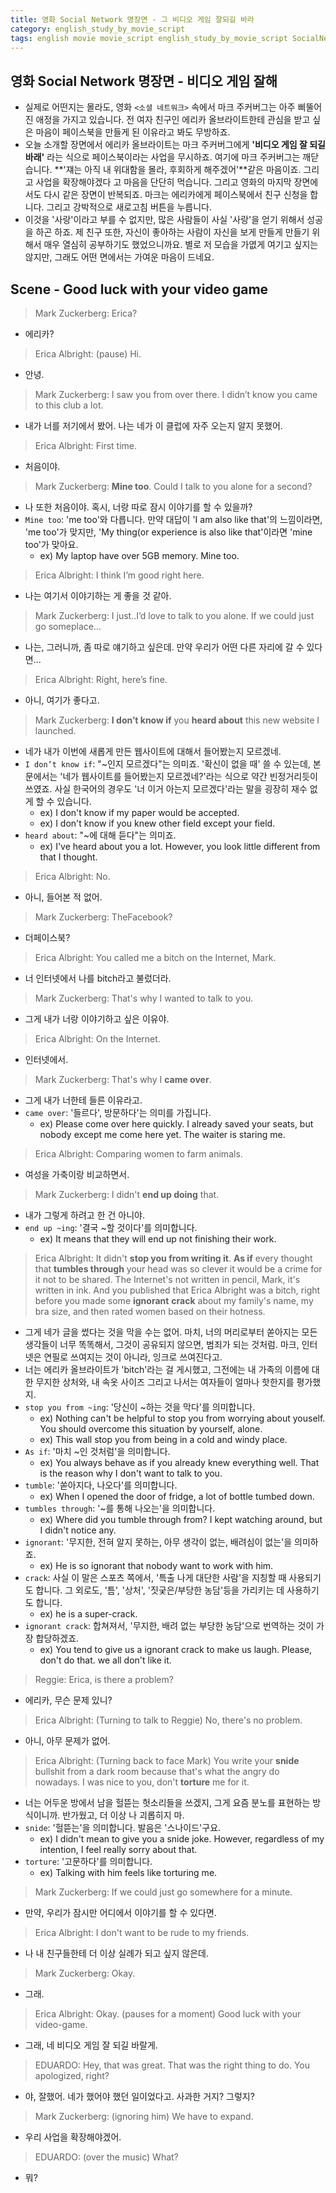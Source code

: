 ```yaml
---
title: 영화 Social Network 명장면 - 그 비디오 게임 잘되길 바라
category: english_study_by_movie_script
tags: english movie movie_script english_study_by_movie_script SocialNetwork
---
```


## 영화 Social Network 명장면 - 비디오 게임 잘해

- 실제로 어떤지는 몰라도, 영화 `<소셜 네트워크>` 속에서 마크 주커버그는 아주 삐뚤어진 애정을 가지고 있습니다. 전 여자 친구인 에리카 올브라이트한테 관심을 받고 싶은 마음이 페이스북을 만들게 된 이유라고 봐도 무방하죠.
- 오늘 소개할 장면에서 에리카 올브라이트는 마크 주커버그에게 **'비디오 게임 잘 되길 바래'** 라는 식으로 페이스북이라는 사업을 무시하죠. 여기에 마크 주커버그는 깨닫습니다. **'쟤는 아직 내 위대함을 몰라, 후회하게 해주겠어'**같은 마음이죠. 그리고 사업을 확장해야겠다 고 마음을 단단히 먹습니다. 그리고 영화의 마지막 장면에서도 다시 같은 장면이 반복되죠. 마크는 에리카에게 페이스북에서 친구 신청을 합니다. 그리고 강박적으로 새로고침 버튼을 누릅니다.
- 이것을 '사랑'이라고 부를 수 없지만, 많은 사람들이 사실 '사랑'을 얻기 위해서 성공을 하곤 하죠. 제 친구 또한, 자신이 좋아하는 사람이 자신을 보게 만들게 만들기 위해서 매우 열심히 공부하기도 했었으니까요. 별로 저 모습을 가엾게 여기고 싶지는 않지만, 그래도 어떤 면에서는 가여운 마음이 드네요.

## Scene - Good luck with your video game

> Mark Zuckerberg: Erica?

- 에리카? 

> Erica Albright: (pause) Hi.

- 안녕.

> Mark Zuckerberg: I saw you from over there. I didn’t know you came to this club a lot.

- 내가 너를 저기에서 봤어. 나는 네가 이 클럽에 자주 오는지 알지 못했어.

> Erica Albright: First time.

- 처음이야.

> Mark Zuckerberg: **Mine too**. Could I talk to you alone for a second?

- 나 또한 처음이야. 혹시, 너랑 따로 잠시 이야기를 할 수 있을까?
- `Mine too`: 'me too'와 다릅니다. 만약 대답이 'I am also like that'의 느낌이라면, 'me too'가 맞지만, 'My thing(or experience is also like that'이라면 'mine too'가 맞아요.
  - ex) My laptop have over 5GB memory. Mine too.

> Erica Albright: I think I’m good right here.

- 나는 여기서 이야기하는 게 좋을 것 같아.

> Mark Zuckerberg: I just..I’d love to talk to you alone. If we could just go someplace...

- 나는, 그러니까, 좀 따로 얘기하고 싶은데. 만약 우리가 어떤 다른 자리에 갈 수 있다면...

> Erica Albright: Right, here’s fine.

- 아니, 여기가 좋다고.

> Mark Zuckerberg: **I don’t know if** you **heard about** this new website I launched.

- 네가 내가 이번에 새롭게 만든 웹사이트에 대해서 들어봤는지 모르겠네.
- `I don’t know if`: "~인지 모르겠다"는 의미죠. '확신이 없을 때' 쓸 수 있는데, 본문에서는 '네가 웹사이트를 들어봤는지 모르겠네?'라는 식으로 약간 빈정거리듯이 쓰였죠. 사실 한국어의 경우도 '너 이거 아는지 모르겠다'라는 말을 굉장히 재수 없게 할 수 있습니다.
  - ex) I don't know if my paper would be accepted.
  - ex) I don't know if you knew other field except your field.
- `heard about`: "~에 대해 듣다"는 의미죠.
  - ex) I've heard about you a lot. However, you look little different from that I thought.

> Erica Albright: No.

- 아니, 들어본 적 없어.

> Mark Zuckerberg: TheFacebook?

- 더페이스북?

> Erica Albright: You called me a bitch on the Internet, Mark.

- 너 인터넷에서 나를 bitch라고 불렀더라.

> Mark Zuckerberg: That's why I wanted to talk to you.

- 그게 내가 너랑 이야기하고 싶은 이유야.

> Erica Albright: On the Internet.

- 인터넷에서.

> Mark Zuckerberg: That's why I **came over**.

- 그게 내가 너한테 들른 이유라고.
- `came over`: '들르다', 방문하다'는 의미를 가집니다.
  - ex) Please come over here quickly. I already saved your seats, but nobody except me come here yet. The waiter is staring me.

> Erica Albright: Comparing women to farm animals.

- 여성을 가축이랑 비교하면서.

> Mark Zuckerberg: I didn't **end up doing** that.

- 내가 그렇게 하려고 한 건 아니야.
- `end up ~ing`: '결국 ~할 것이다'를 의미합니다.
  - ex) It means that they will end up not finishing their work.

> Erica Albright: It didn't **stop you from writing it**. **As if** every thought that **tumbles through** your head was so clever it would be a crime for it not to be shared. The Internet's not written in pencil, Mark, it's written in ink. And you published that Erica Albright was a bitch, right before you made some **ignorant** **crack** about my family's name, my bra size, and then rated women based on their hotness.

- 그게 네가 글을 썼다는 것을 막을 수는 없어. 마치, 너의 머리로부터 쏟아지는 모든 생각들이 너무 똑똑해서, 그것이 공유되지 않으면, 범죄가 되는 것처럼. 마크, 인터넷은 연필로 쓰여지는 것이 아니라, 잉크로 쓰여진다고.
- 너는 에리카 올브라이트가 'bitch'라는 걸 게시했고, 그전에는 내 가족의 이름에 대한 무지한 상처와, 내 속옷 사이즈 그리고 나서는 여자들이 얼마나 핫한지를 평가했지.
- `stop you from ~ing`: '당신이 ~하는 것을 막다'를 의미합니다.
  - ex) Nothing can't be helpful to stop you from worrying about youself. You should overcome this situation by yourself, alone.
  - ex) This wall stop you from being in a cold and windy place.
- `As if`: '마치 ~인 것처럼'을 의미합니다.
  - ex) You always behave as if you already knew everything well. That is the reason why I don't want to talk to you.
- `tumble`: '쏟아지다, 나오다'를 의미합니다.
  - ex) When I opened the door of fridge, a lot of bottle tumbed down.
- `tumbles through`: '~를 통해 나오는'을 의미합니다.
  - ex) Where did you tumble through from? I kept watching around, but I didn't notice any.
- `ignorant`: '무지한, 전혀 알지 못하는, 아무 생각이 없는, 배려심이 없는'을 의미하죠.
  - ex) He is so ignorant that nobody want to work with him.
- `crack`: 사실 이 말은 스포츠 쪽에서, '특출 나게 대단한 사람'을 지칭할 때 사용되기도 합니다. 그 외로도, '틈', '상처', '짓궂은/부당한 농담'등을 가리키는 데 사용하기도 합니다.
  - ex) he is a super-crack.
- `ignorant crack`: 합쳐져서, '무지한, 배려 없는 부당한 농담'으로 번역하는 것이 가장 합당하겠죠.
  - ex) You tend to give us a ignorant crack to make us laugh. Please, don't do that. we all don't like it.

> Reggie: Erica, is there a problem?

- 에리카, 무슨 문제 있니?

> Erica Albright: (Turning to talk to Reggie) No, there's no problem.

- 아니, 아무 문제가 없어.

> Erica Albright: (Turning back to face Mark) You write your **snide** bullshit from a dark room because that's what the angry do nowadays. I was nice to you, don't **torture** me for it.

- 너는 어두운 방에서 남을 헐뜯는 헛소리들을 쓰겠지, 그게 요즘 분노를 표현하는 방식이니까. 반가웠고, 더 이상 나 괴롭히지 마.
- `snide`: '헐뜯는'을 의미합니다. 발음은 '스나이드'구요.
  - ex) I didn't mean to give you a snide joke. However, regardless of my intention, I feel really sorry about that.
- `torture`: '고문하다'를 의미합니다.
  - ex) Talking with him feels like torturing me.

> Mark Zuckerberg: If we could just go somewhere for a minute.

- 만약, 우리가 잠시만 어디에서 이야기를 할 수 있다면.

> Erica Albright: I don't want to be rude to my friends.

- 나 내 친구들한테 더 이상 실례가 되고 싶지 않은데.

> Mark Zuckerberg: Okay.

- 그래.

> Erica Albright: Okay. (pauses for a moment) Good luck with your video-game.

- 그래, 네 비디오 게임 잘 되길 바랄게.

> EDUARDO: Hey, that was great. That was the right thing to do. You apologized, right?

- 야, 잘했어. 네가 했어야 했던 일이었다고. 사과한 거지? 그렇지?

> Mark Zuckerberg: (ignoring him) We have to expand.

- 우리 사업을 확장해야겠어.

> EDUARDO: (over the music) What?

- 뭐? 
